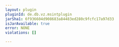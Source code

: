 ```yaml
---
layout: plugin
pluginId: de.db.vz.msintplugin
jarSha1: 6f936604d908683a84483ed280c9fcfc17a97d33
isJarAvailable: true
error: NONE
violations: []

---
```


